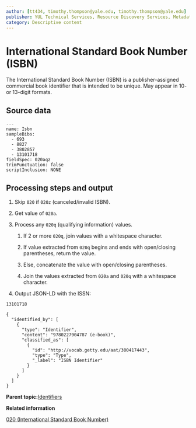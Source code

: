 ```yaml
---
author: [tt434, timothy.thompson@yale.edu, timothy.thompson@yale.edu]
publisher: YUL Technical Services, Resource Discovery Services, Metadata Services Unit
category: Descriptive content
---
```


# International Standard Book Number \(ISBN\)

The International Standard Book Number \(ISBN\) is a publisher-assigned commercial book identifier that is intended to be unique. May appear in 10- or 13-digit formats.

## Source data

```
---
name: Isbn
sampleBibs:
  - 693
  - 8827
  - 3802857
  - 13101718
fieldSpec: 020aqz
trimPunctuation: false
scriptInclusion: NONE
```

## Processing steps and output

1.  Skip `020` if `020z` \(canceled/invalid ISBN\).

2.  Get value of `020a`.

3.  Process any `020q` \(qualifying information\) values.

    1.  If 2 or more `020q`, join values with a whitespace character.

    2.  If value extracted from `020q` begins and ends with open/closing parentheses, return the value.

    3.  Else, concatenate the value with open/closing parentheses.

    4.  Join the values extracted from `020a` and `020q` with a whitespace character.

4.  Output JSON-LD with the ISSN:


`13101718`

```
{
  "identified_by": [
    {
      "type": "Identifier",
      "content": "9780227904787 (e-book)",
      "classified_as": [
        {
          "id": "http://vocab.getty.edu/aat/300417443",
          "type": "Type",
          "_label": "ISBN Identifier"
        }
      ]
    }
  ]
}
```

**Parent topic:**[Identifiers](../../concepts/identifiers.md)

**Related information**  


[020 \(International Standard Book Number\)](../../tables/020_bib_table.md)

